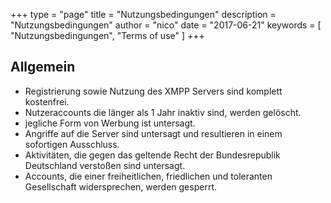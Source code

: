 +++
type = "page"
title = "Nutzungsbedingungen"
description = "Nutzungsbedingungen"
author = "nico"
date = "2017-06-21"
keywords = [ "Nutzungsbedingungen", "Terms of use" ]
+++

## Allgemein
* Registrierung sowie Nutzung des XMPP Servers sind komplett kostenfrei.
* Nutzeraccounts die länger als 1 Jahr inaktiv sind, werden gelöscht.
* jegliche Form von Werbung ist untersagt.
* Angriffe auf die Server sind untersagt und resultieren in einem sofortigen Ausschluss.
* Aktivitäten, die gegen das geltende Recht der Bundesrepublik Deutschland verstoßen sind untersagt.
* Accounts, die einer freiheitlichen, friedlichen und toleranten Gesellschaft widersprechen, werden gesperrt.
